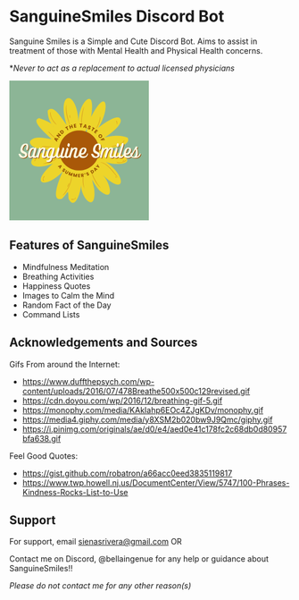 
# SanguineSmiles Discord Bot

Sanguine Smiles is a Simple and Cute Discord Bot. Aims to assist in treatment of those with Mental Health and Physical Health concerns.

**Never to act as a replacement to actual licensed physicians*

![Logo](https://github.com/BellaIngenue/SanguineSmiles/blob/master/Logo.png)


## Features of SanguineSmiles

- Mindfulness Meditation
- Breathing Activities
- Happiness Quotes
- Images to Calm the Mind
- Random Fact of the Day
- Command Lists



## Acknowledgements and Sources

Gifs From around the Internet:
- https://www.duffthepsych.com/wp-content/uploads/2016/07/478Breathe500x500c129revised.gif
- https://cdn.doyou.com/wp/2016/12/breathing-gif-5.gif
- https://monophy.com/media/KAkIahp6EOc4ZJgKDv/monophy.gif
- https://media4.giphy.com/media/y8XSM2b020bw9J9Qmc/giphy.gif
- https://i.pinimg.com/originals/ae/d0/e4/aed0e41c178fc2c68db0d80957bfa638.gif

Feel Good Quotes:
- https://gist.github.com/robatron/a66acc0eed3835119817
- https://www.twp.howell.nj.us/DocumentCenter/View/5747/100-Phrases-Kindness-Rocks-List-to-Use





## Support

For support, email sienasrivera@gmail.com OR

Contact me on Discord, @bellaingenue for any help or guidance about SanguineSmiles!!

*Please do not contact me for any other reason(s)*

